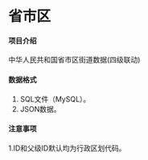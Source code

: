 # 省市区

#### 项目介绍

中华人民共和国省市区街道数据(四级联动)

#### 数据格式

1. SQL文件（MySQL）。
2. JSON数据。

#### 注意事项

1.ID和父级ID默认均为行政区划代码。
